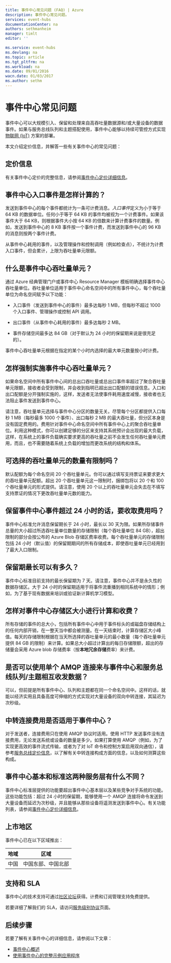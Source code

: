 ```yaml
---
title: 事件中心常见问题 (FAQ) | Azure
description: 事件中心常见问题。
services: event-hubs
documentationCenter: na
authors: sethmanheim
manager: timlt
editor: ''

ms.service: event-hubs
ms.devlang: na
ms.topic: article
ms.tgt_pltfrm: na
ms.workload: na
ms.date: 09/01/2016
wacn.date: 01/03/2017
ms.author: sethm
---
```


# 事件中心常见问题

事件中心可以大规模引入、保留和处理来自高吞吐量数据源和/或大量设备的数据事件。如果与服务总线队列和主题搭配使用，事件中心能够以持续可管控方式实现[物联网 (IoT)](https://www.azure.cn/home/features/iot-hub/) 方案的部署。

本文介绍定价信息，并解答一些有关事件中心的常见问题：

## 定价信息

有关事件中心定价的完整信息，请参阅[事件中心定价详细信息](https://www.azure.cn/pricing/details/event-hubs/)。

## 事件中心入口事件是怎样计算的？

发送到事件中心的每个事件都统计为一条可计费消息。*入口事件*定义为小于等于 64 KB 的数据单位。任何小于等于 64 KB 的事件均被视为一个计费事件。如果该事件大于 64 KB，则根据事件大小按 64 KB 的倍数来计算计费事件的数量。例如，发送到事件中心的 8 KB 事件按一个事件计费，而发送到事件中心的 96 KB 的消息则按两个事件计费。

从事件中心耗用的事件，以及管理操作和控制调用（例如检查点），不统计为计费入口事件，但会累计，上限为吞吐量单元限额。

## 什么是事件中心吞吐量单元？

通过 Azure 经典管理门户或事件中心 Resource Manager 模板明确选择事件中心吞吐量单位。吞吐量单位适用于事件中心命名空间中的所有事件中心，每个吞吐量单位为命名空间赋予以下功能：

- 入口事件（发送到事件中心的事件）最多达每秒 1 MB，但每秒不超过 1000 个入口事件、管理操作或控制 API 调用。

- 出口事件（从事件中心耗用的事件）最多达每秒 2 MB。

- 事件存储空间最多达 84 GB（对于默认为 24 小时的保留期来说是很充足的）。

事件中心吞吐量单元根据在指定的某个小时内选择的最大单元数量按小时计费。

## 怎样强制实施事件中心吞吐量单元？

如果命名空间中所有事件中心间的总出口吞吐量或总出口事件率超过了聚合吞吐量单元限额，接收者会受到限制，并会收到指明已超出出口配额的错误信息。入口和出口配额是分开强制实施的，这样，发送者无法使事件耗用速度减慢，接收者也无法阻止事件发送到事件中心。

请注意，吞吐量单元选择与事件中心分区的数量无关。尽管每个分区都提供入口每秒 1 MB（每秒最多 1000 个事件）、出口每秒 2 MB 的最大吞吐量，但分区本身是没有固定费用的。费用针对事件中心命名空间中所有事件中心上的聚合吞吐量单位。利用这种模式，你可以创建足够的分区来支持其系统预计会出现的最大负载，这样，在系统上的事件负载确实要求更高的吞吐量之前不会发生任何吞吐量单元费用，而且，也不需要随着系统上负载的增加而更改系统的结构和体系。

## 可选择的吞吐量单元的数量有限制吗？

默认配额为每个命名空间 20 个吞吐量单元。你可以通过填写支持票证来要求更大的吞吐量单元配额。超出 20 个吞吐量单元这一限制时，捆绑包将以 20 个和 100 个吞吐量单元的形式提供。请注意，使用 20 个以上的吞吐量单元会失去在不填写支持票证的情况下更改吞吐量单元数的能力。

## 保留事件中心事件超过 24 小时的话，要收取费用吗？

事件中心标准允许消息保留期长于 24 小时，最长以 30 天为限。如果所存储事件总量的大小超过所选吞吐量单位数量的存储限制（每个吞吐量单位 84 GB），超出限制的部分会按公布的 Azure Blob 存储区费率收费。每个吞吐量单元的存储限制包括 24 小时（默认值）的保留期期间的所有存储成本，即使吞吐量单元已经用到了最大入口限制。

## 保留期最长可以有多久？

事件中心标准目前支持的最长保留期为 7 天。请注意，事件中心并不是永久性的数据存储区。大于 24 小时的保留期适用于将事件流重播到相同系统中的情形；例如，为了基于现有数据来培训或验证新计算机学习模型。

## 怎样对事件中心存储区大小进行计算和收费？

所有存储的事件的总大小，包括所有事件中心中用于事件标头的或磁盘存储结构上的任何内部开销，在一整天当中都会被测量。在一天结束时，计算存储区大小峰值。每天的存储限制根据在当天所选择的吞吐量单元的最小数量（每个吞吐量单元提供 84 GB 的限制）来计算。如果总大小超过计算出的每日存储限额，超出的存储量会采用 Azure blob 存储费率（按**本地冗余存储**费率）来计费。

## 是否可以使用单个 AMQP 连接来与事件中心和服务总线队列/主题相互收发数据？

可以，但前提是所有事件中心、队列和主题都在同一个命名空间中。这样的话，就能以经济实用且具备高度可伸缩的方式实现对大量设备的双向中转连接，其延迟为次秒级。

## 中转连接费用是否适用于事件中心？

对于发送者，连接费用只在使用 AMQP 协议时适用。使用 HTTP 发送事件没有连接费用，无论发送系统或设备的数量是多少。如果打算使用 AMQP（例如，为了实现更高效的事件流式传输，或者为了对 IoT 命令和控制方案启用双向通信），请参考[服务总线定价信息](https://www.azure.cn/pricing/details/messaging/)，以了解有关中转连接构成方面的信息，以及如何测算这些构成。

## 事件中心基本和标准这两种服务层有什么不同？

事件中心标准层提供的功能要超出事件中心基本层以及某些竞争对手系统的功能。这些功能包括：超过 24 小时的保留期，能够使用一个 AMQP 连接将命令发送到大量设备而延迟为次秒级，并且能够从那些设备将遥测发送到事件中心。有关功能列表，请参阅[事件中心定价详细信息](https://www.azure.cn/pricing/details/event-hubs/)。

## 上市地区

事件中心已在以下区域推出：

|地域|区域|
|---|---|
|中国|中国东部、中国北部|

## 支持和 SLA

事件中心的技术支持可通过[社区论坛](https://www.azure.cn/support/forums/)获得。计费和订阅管理支持免费提供。

若要详细了解我们的 SLA，请访问[服务级别协议](https://www.azure.cn/support/legal/sla)页面。

## 后续步骤

若要了解有关事件中心的详细信息，请参阅以下文章：

- [事件中心概述][]
- [使用事件中心的完整示例应用程序][]

[事件中心概述]: ./event-hubs-overview.md
[使用事件中心的完整示例应用程序]: https://code.msdn.microsoft.com/Service-Bus-Event-Hub-286fd097

<!---HONumber=Mooncake_Quality_Review_1230_2016-->